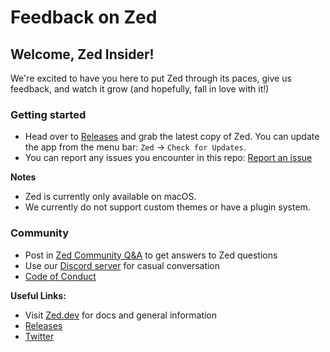 # Feedback on Zed

## Welcome, Zed Insider!

We're excited to have you here to put Zed through its paces, give us feedback, and watch it grow (and hopefully, fall in love with it!)

### Getting started

- Head over to [Releases](https://zed.dev/releases) and grab the latest copy of Zed. You can update the app from the menu bar: `Zed` -> `Check for Updates`.
- You can report any issues you encounter in this repo: [Report an issue](https://github.com/zed-industries/feedback/issues/new/choose)

**Notes**

- Zed is currently only available on macOS.
- We currently do not support custom themes or have a plugin system.

### Community

- Post in [Zed Community Q&A](https://github.com/zed-industries/feedback/discussions/categories/zed-community-q-a) to get answers to Zed questions
- Use our [Discord server](https://discord.gg/SSD9eJrn6s) for casual conversation
- [Code of Conduct](https://github.com/zed-industries/feedback/blob/main/CODE_OF_CONDUCT.md)

**Useful Links:**
- Visit [Zed.dev](https://zed.dev/) for docs and general information
- [Releases](https://zed.dev/releases)
- [Twitter](https://twitter.com/zeddotdev)
